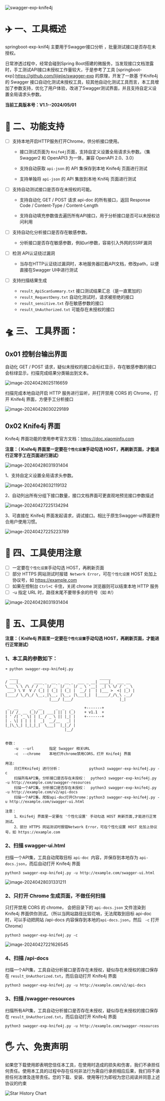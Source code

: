 ![swagger-exp-knife4j](https://socialify.git.ci/cws001/swagger-exp-knife4j/image?description=1&descriptionEditable=The%20Swagger%20interface%20based%20on%20Knife4j%20automates%20testing%20of%20unauthorized%20tools&font=Jost&forks=1&issues=1&language=1&name=1&owner=1&pattern=Solid&stargazers=1&theme=Dark)

# ✈️ 一、工具概述

springboot-exp-knif4j 主要用于Swagger接口分析 ，批量测试接口是否存在未授权。

日常渗透过程中，经常会碰到Spring Boot搭建的微服务，当发现接口文档泄露时，手工测试API接口未授权工作量较大，于是参考了工具 [springboot-exp]:https://github.com/lijiejie/swagger-exp 的原理，开发了一款基 于Knife4j 的 Swagger 接口自动化测试未授权工具，较其他自动化测试工具而言，本工具增加了参数支持，优化了用户体验，改进了Swagger测试界面，并且支持自定义设置全局请求头参数。

**当前工具版本号：V1.1--2024/05/01**

# 📝 二、功能支持

- [ ] 支持本地开启HTTP服务打开Chrome，供分析接口使用。

	- 接口测试页面为 `Knife4j`页面，支持自定义设置全局请求头参数。（集 Swagger2 和 OpenAPI3 为一体，兼容 OpenAPI 2.0、3.0）

	- 支持自动获取 `api-json` 的 API 集保存到本地 Knife4j 页面进行测试

	- 支持单独将 `api-json` 的 API 集放到本地 Knif4j 页面进行测试

- [ ] 支持自动测试接口是否存在未授权的可能。

	- 支持自动化 GET / POST 请求 api-doc 的所有接口，返回 Response Code / Content-Type / Content-Length

	- 支持自动填充参数值去遍历所有API接口，用于分析接口是否可以未授权访问利用

- [ ] 支持自动化分析接口是否存在敏感参数。

	- 分析接口是否存在敏感参数，例如url参数，容易引入外网的SSRF漏洞

- [ ] 检测 API认证绕过漏洞

	- 当存在HTTP认证绕过漏洞时，本地服务器拦截API文档，修改path，以便直接在Swagger UI中进行测试

- [ ] 支持扫描结果生成

	- `result_ApiScanSummary.txt`	接口测试结果汇总（是一直累加的）
	- `result_RequestDeny.txt`	自动化测试时，请求被拒绝的接口
	- `result_sensitive.txt`	存在敏感参数的接口
	- `result_UnAuthorized.txt`	可能存在未授权的接口

# 🛸 三、 工具界面：

## 0x01 控制台输出界面

自动化 GET / POST 请求，疑似未授权的接口会标红显示，存在敏感参数的接口会标绿显示，扫描完成结果分类输出到文本。

![image-20240428025116659](/image/image-20240428025116659.png)

扫描完成本地自动开启 HTTP 服务进行监听，并打开禁用 CORS 的 Chrome，打开 Knife4j 界面，方便手工分析接口

![image-20240428030229189](/image/image-20240428030229189.png)

##  0x02 Knife4j 界面

Knife4j 界面功能的使用参考官方文档：https://doc.xiaominfo.com

**注意：（ Knife4j 界面里一定要在`个性化设置`手动勾选 HOST，再刷新页面，才能进行正常手工在页面进行测试）**

![image-20240428031931404](/image/image-20240428031931404.png)

1、支持自定义设置全局请求头参数。

![image-20240428032119132](/image/image-20240428032119132.png)

2、自动列出所有分组下接口数量，接口文档界面可更直观地预览接口参数描述

![image-20240427225134294](/image/image-20240427225134294.png)

3、可直接在 Knife4j 界面发起请求，调试接口。相比于原生Swagger-ui界面更符合用户使用习惯。

![image-20240427225223789](/image/image-20240427225223789.png)

# 🚨 四、工具使用注意

- [ ] 一定要在`个性化设置`手动勾选 HOST，再刷新页面
- [ ] 部分 HTTPS 网站测试时报错` Network Error`，可在`个性化设置` HOST 处加上协议号，如 https://example.com
- [ ] 如果在控制台 `Ctrl+C` 卡住，关闭 chrome 浏览器则可以结束本地 HTTP 服务
- [ ]  -u 指定 URL 时，路径末尾不要带多余的符号（如 #/）

![image-20240428031931404](/image/image-20240428031931404.png)



# 🐉 五、工具使用

**注意：（ Knife4j 界面里一定要在`个性化设置`手动勾选 HOST，再刷新页面，才能进行正常测试）**

### 1、本工具的参数如下：

```
➜ python swagger-exp-knife4j.py

  ____                                     _____
/ ___|_      ____ _  __ _  __ _  ___ _ __| ____|_  ___ __
\___ \ \ /\ / / _` |/ _` |/ _` |/ _ \ '__|  _| \ \/ / '_ \
 ___) \ V  V / (_| | (_| | (_| |  __/ |  | |___ >  <| |_) |
|____/ \_/\_/ \__,_|\__, |\__, |\___|_|  |_____/_/\_\ .__/
                    |___/ |___/                     |_|

 _  __      _  __      _  _   _     +-------+
| |/ /_ __ (_)/ _| ___| || | (_)    + v1.1  +
| ' /| '_ \| | |_ / _ \ || |_| |    +-------+
| . \| | | | |  _|  __/__   _| |
|_|\_\_| |_|_|_|  \___|  |_|_/ |
                           |__/


参数：
    -u  --url       指定 Swagger 相关URL
    -c  --chrome    本地打开chrome禁用CORS，打开 Knife4j 界面

用法:
    只打开Knife4j 进行分析：             python3 swagger-exp-knife4j.py -c
    扫描所有API集，分析接口是否存在未授权：  python3 swagger-exp-knife4j.py -u http://example.com/swagger-resources
    扫描一个API集，分析接口是否存在未授权：  python3 swagger-exp-knife4j.py -u http://example.com/v2/api-docs
    扫描一个API集，爬取api-doc打开Chrome：python3 swagger-exp-knife4j.py -u http://example.com/swagger-ui.html

注意：
    1、Knife4j 界面里一定要在 '个性化设置' 手动勾选 HOST 刷新页面,才能进行正常测试。
    2、部分 HTTPS 网站测试时报错Network Error，可在个性化设置 HOST 处加上协议号，如 https://example.com

```





### 2、扫描 swagger-ui.html

扫描一个API集，工具自动爬取目标 `api-doc `内容，并保存到本地存为 `api-docs.json`，而后自动打开 Knife4j 界面

```
python3 swagger-exp-knife4j.py -u http://example.com/swagger-ui.html
```

![image-20240428031331211](/image/image-20240428031331211.png)

### 2、只打开 Chrome 生成页面，不做任何扫描

只打开禁用 CORS 的 chrome， 会把目录下的 `api-docs.json` 文件渲染到 Knife4j 界面供你测试。（所以当网站路径比较花哨，无法爬取到目标 api-doc 时，可以手动把网站 /api-docs 内容保存到本地的`api-docs.json`，然后 ` -c` 打开 Chrome）

```
python3 swagger-exp-knife4j.py -c
```

![image-20240427221626545](/image/image-20240427221626545.png)

### 4、扫描 /api-docs

扫描一个API集，工具自动分析接口是否存在未授权，疑似存在未授权的接口保存在 `result_UnAuthorized.txt`，而后自动打开 Knife4j 界面

```
python3 swagger-exp-knife4j.py -u http://example.com/v2/api-docs
```

### 3、扫描 /swagger-resources

扫描所有API集，工具自动分析接口是否存在未授权，疑似存在未授权的接口保存在 `result_UnAuthorized.txt`，而后自动打开 Knife4j 界面

```
python3 swagger-exp-knife4j.py -u http://example.com/swagger-resources
```

# 🖐 六、免责声明



如果您下载使用即表明您信任本工具，在使用时造成的损失和伤害，我们不承担任何责任。使用本工具的过程中存在任何非法行为需自行承担相应后果，我们将不承担任何法律及连带责任。您的下载、安装、使用等行为即视为您已阅读并同意上述协议的约束


![Star History Chart](https://api.star-history.com/svg?repos=cws001/swagger-exp-knife4j&type=Date)
